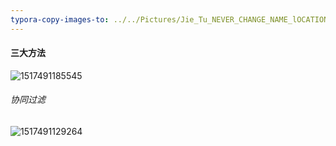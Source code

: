 ```yaml
---
typora-copy-images-to: ../../Pictures/Jie_Tu_NEVER_CHANGE_NAME_lOCATION
---
```


#### 三大方法

![1517491185545](/home/wangchen/Pictures/Jie_Tu_NEVER_CHANGE_NAME_lOCATION/1517491185545.png)



###### 协同过滤





![1517491129264](/home/wangchen/Pictures/Jie_Tu_NEVER_CHANGE_NAME_lOCATION/1517491129264.png)

